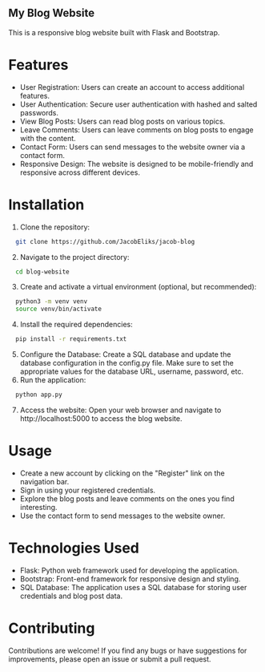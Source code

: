 ## My Blog Website
This is a responsive blog website built with Flask and Bootstrap.

# Features

- User Registration: Users can create an account to access additional features.
- User Authentication: Secure user authentication with hashed and salted passwords.
- View Blog Posts: Users can read blog posts on various topics.
- Leave Comments: Users can leave comments on blog posts to engage with the content.
- Contact Form: Users can send messages to the website owner via a contact form.
- Responsive Design: The website is designed to be mobile-friendly and responsive across different devices.

# Installation

1. Clone the repository:
```bash
  git clone https://github.com/JacobEliks/jacob-blog
```
2. Navigate to the project directory:
```bash
  cd blog-website
```
3. Create and activate a virtual environment (optional, but recommended):
```bash
  python3 -m venv venv
  source venv/bin/activate
```
4. Install the required dependencies:
```bash
  pip install -r requirements.txt
```
5. Configure the Database:
Create a SQL database and update the database configuration in the config.py file.
Make sure to set the appropriate values for the database URL, username, password, etc.
6. Run the application:
```bash
  python app.py
```
7. Access the website:
Open your web browser and navigate to http://localhost:5000 to access the blog website.

# Usage
- Create a new account by clicking on the "Register" link on the navigation bar.
- Sign in using your registered credentials.
- Explore the blog posts and leave comments on the ones you find interesting.
- Use the contact form to send messages to the website owner.

# Technologies Used
- Flask: Python web framework used for developing the application.
- Bootstrap: Front-end framework for responsive design and styling.
- SQL Database: The application uses a SQL database for storing user credentials and blog post data.

# Contributing
Contributions are welcome! If you find any bugs or have suggestions for improvements, please open an issue or submit a pull request.
